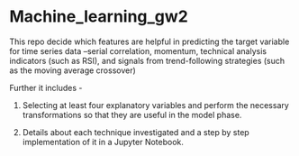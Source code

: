 # Machine_learning_gw2
This repo decide which features are helpful in predicting the target variable for time series data –serial correlation, momentum, technical analysis indicators (such as RSI), and signals from trend-following strategies (such as the moving average crossover)

Further it includes - 

1.	Selecting at least four explanatory variables and perform the necessary transformations so that they are useful in the model phase. 

2.	Details about each technique investigated and a step by step implementation of it in a Jupyter Notebook.

